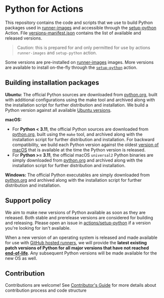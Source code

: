 # Python for Actions
This repository contains the code and scripts that we use to build Python packages used in [runner-images](https://github.com/actions/runner-images) and accessible through the [setup-python](https://github.com/actions/setup-python) Action.
File [versions-manifest.json](./versions-manifest.json) contains the list of available and released versions.

> Caution: this is prepared for and only permitted for use by actions `runner-images` and `setup-python` action.

Some versions are pre-installed on [runner-images](https://github.com/actions/runner-images) images.
More versions are available to install on-the-fly through the [`setup-python`](https://github.com/actions/setup-python) action.

## Building installation packages
**Ubuntu:** The official Python sources are downloaded from [python.org](https://www.python.org/ftp/python/), built with additional configurations using the make tool and archived along with the installation script for further distribution and installation. We build a Python version against all available [Ubuntu versions](https://docs.github.com/en/actions/using-github-hosted-runners/about-github-hosted-runners#supported-runners-and-hardware-resources).

**macOS:** 
- For **Python < 3.11**, the official Python sources are downloaded from [python.org](https://www.python.org/ftp/python/), built using the `make` tool, and archived along with the installation script for further distribution and installation.  For backward compatibility, we build each Python version against the oldest [version of macOS](https://docs.github.com/en/actions/using-github-hosted-runners/about-github-hosted-runners#supported-runners-and-hardware-resources) that is available at the time the Python version is released.
- For **Python >= 3.11**, the official macOS `universal2` Python binaries are simply downloaded from [python.org](https://www.python.org/ftp/python/) and archived along with the installation script for further distribution and installation.

**Windows:** The official Python executables are simply downloaded from [python.org](https://www.python.org/ftp/python/) and archived along with the installation script for further distribution and installation.

## Support policy
We aim to make new versions of Python available as soon as they are released. Both stable and prerelease versions are considered for building and releasing. Please open an issue in [actions/setup-python](https://github.com/actions/setup-python) if a version you're looking for isn't available.

When a new version of an operating system is released and made available for use with [GitHub hosted runners](https://docs.github.com/en/actions/using-github-hosted-runners/about-github-hosted-runners#supported-runners-and-hardware-resources), we will provide the **latest existing patch versions of Python for all major versions that have not reached [end-of-life](https://devguide.python.org/versions/)**.  Any subsequent Python versions will be made available for the new OS as well.

## Contribution
Contributions are welcome! See [Contributor's Guide](./CONTRIBUTING.md) for more details about contribution process and code structure
